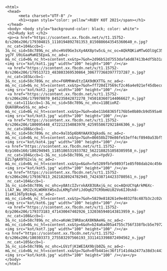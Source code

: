 <!doctype html>
	<html>
     <head>
          <meta charset="UTF-8" />
		  <h1><span style="color: yellow">RUDY KOT 2021</span></h1>
     </head>
     <body> <body style="background-color: black; color: white">
	 <h2>Rudy kot </h2>
	 <p><a href="https://scontent.xx.fbcdn.net/v/t1.15752-0/s206x206/179304815_1110194892781353_8150886643545360640_n.jpg?_nc_cat=104&ccb=1-3&_nc_sid=58c789&_nc_ohc=HVd9Ge3sXy4AX8ptw5c&_nc_oc=AQkRQKiaMTwGOlUgC35YyAd7WKKmpx8enl2CCTNu6U0AN3R3YJTgLjqtNRMwML06K8yk-yg7F_U9iGaaMaKE5Epx&_nc_ad=z-m&_nc_cid=0&_nc_ht=scontent.xx&tp=7&oh=2d96b52d7553dafa6d87413b4df5b31a&oe=60AF250D"><img src="kot/kot1.jpg" width="100" height="100" /></a>
	 <a href="https://scontent.xx.fbcdn.net/v/t1.15752-0/s206x206/179513723_483803369530864_3067773683977737287_n.jpg?_nc_cat=103&ccb=1-3&_nc_sid=58c789&_nc_ohc=F6RMhWvEtzIAX9dKXTT&_nc_ad=z-m&_nc_cid=0&_nc_ht=scontent.xx&tp=7&oh=ff720d17569cf2c46a4e921ef45dbecd&oe=60B0E3BA"><img src="kot/kot2.jpg" width="100" height="100" /></a>
	 <a href="https://scontent.xx.fbcdn.net/v/t1.15752-0/s206x206/179978070_845235842872278_7450183607144066627_n.jpg?_nc_cat=111&ccb=1-3&_nc_sid=58c789&_nc_ohc=11BEioRZ-QUAX8RxwSt&_nc_ad=z-m&_nc_cid=0&_nc_ht=scontent.xx&tp=7&oh=abe11b68365f176b5e0b80cb9d595a40&oe=60B24CCE"><img src="kot/kot3.jpg" width="100" height="100" /></a>
	 <a href="https://scontent.xx.fbcdn.net/v/t1.15752-0/s206x206/180095448_472212154083970_4259558672921846306_n.jpg?_nc_cat=108&ccb=1-3&_nc_sid=58c789&_nc_ohc=9alb5p6bNYAAX93gkod&_nc_ad=z-m&_nc_cid=0&_nc_ht=scontent.xx&tp=7&oh=86658b270e86fe53eff4cf8940a53bf5&oe=60B1EC5B"><img src="kot/kot4.jpg" width="100" height="100" /></a>
	<a href="https://scontent.xx.fbcdn.net/v/t1.15752-0/p160x160/180294945_1185186531933782_5622188251058305958_n.jpg?_nc_cat=104&ccb=1-3&_nc_sid=58c789&_nc_ohc=YpdVJ-EZi7gAX9TG2xl&_nc_ad=z-m&_nc_cid=0&_nc_ht=scontent.xx&tp=6&oh=fe5289fbfe9893f1e85f08dab24c456e&oe=60B1CDC0"> <img src="kot/kot5.jpg" width="100" height="100" /></a>
	 <a href="https://scontent.xx.fbcdn.net/v/t1.15752-0/s206x206/179367813_2621828924782945_7424387144233780561_n.jpg?_nc_cat=104&ccb=1-3&_nc_sid=58c789&_nc_ohc=y8AtcIZvrxkAX83UAxj&_nc_oc=AQnUCYqArkM6Xc-LlA7_Wu_XMJZcXLWOKKtWSoZuLKMgTohFiJdOq62TCR9bmUi02Vo6IJ0sk8-IieKiJ6Tp9zAq&_nc_ad=z-m&_nc_cid=0&_nc_ht=scontent.xx&tp=7&oh=5829e818261e9e4032f8c487b3c2c02d&oe=60B22D05"><img src="kot/kot6.jpg" width="100" height="100" /></a>
	 <a href="https://scontent.xx.fbcdn.net/v/t1.15752-0/p206x206/179373183_471430047402926_1320365940143813959_n.jpg?_nc_cat=108&ccb=1-3&_nc_sid=58c789&_nc_ohc=aKoWcI9R8acAX8KNAeH&_nc_ad=z-m&_nc_cid=0&_nc_ht=scontent.xx&tp=6&oh=b24a6ad05a4755c756f338fbcb5e7972&oe=60AEBC78"><img src="kot/kot7.jpg" width="100" height="100" /></a>
	<a href="https://scontent.xx.fbcdn.net/v/t1.15752-0/s206x206/180303373_275583297566193_3311413398872494562_n.jpg?_nc_cat=105&ccb=1-3&_nc_sid=58c789&_nc_ohc=LGVzfjK1WEIAX9bjb0Z&_nc_ad=z-m&_nc_cid=0&_nc_ht=scontent.xx&tp=7&oh=0fb441ec36f1f141d4a2477a38d3c443&oe=60AFA8B0"><img src="kot/kot8.jpg" width="100" height="100" /></a></p>	
	</body>
	</html>
  
